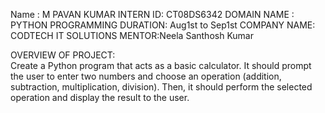 
Name : M PAVAN KUMAR
INTERN ID: CT08DS6342
DOMAIN NAME : PYTHON PROGRAMMING
DURATION: Aug1st to Sep1st
COMPANY NAME: CODTECH IT SOLUTIONS
MENTOR:Neela Santhosh Kumar






OVERVIEW OF PROJECT:  
              Create a Python program that acts as a basic calculator. It should prompt the user to
enter two numbers and choose an operation (addition, subtraction, multiplication,
division). Then, it should perform the selected operation and display the result to the
user. 

